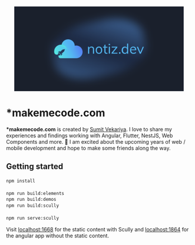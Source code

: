 <p align="center">
  <a href="https://makemecode.com" target="blank"><img src="https://raw.githubusercontent.com/notiz-dev/notiz/master/src/assets/img/featured.png" width="460px" alt="makemecode.com" /></a>
</p>

# \*makemecode.com

**\*makemecode.com** is created by [Sumit Vekariya](https://makemecode.com/authors/sumit-vekariya). I love to share my experiences and findings working with Angular, Flutter, NestJS, Web Components and more. 👀 I am excited about the upcoming years of web / mobile development and hope to make some friends along the way.

<!-- _\* notiz [noˈtiːt͡s] - (german) short, brief, written record_ -->

## Getting started

```bash
npm install

npm run build:elements
npm run build:demos
npm run build:scully

npm run serve:scully
```

Visit [localhost:1668](http://localhost:1668/) for the static content with Scully and [localhost:1864](http://localhost:1864/) for the angular app without the static content.
